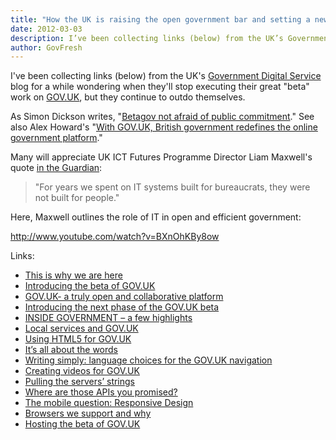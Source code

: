 ```yaml
---
title: "How the UK is raising the open government bar and setting a new standard"
date: 2012-03-03
description: I’ve been collecting links (below) from the UK’s Government Digital Service blog for a while wondering when they’ll stop executing their great “beta” work on GOV.UK, but they continue to outdo themselves.
author: GovFresh
---
```




I've been collecting links (below) from the UK's <a href="http://digital.cabinetoffice.gov.uk/">Government Digital Service</a> blog for a while wondering when they'll stop executing their great "beta" work on <a href="https://www.gov.uk/">GOV.UK</a>, but they continue to outdo themselves.

As Simon Dickson writes, "<a href="http://puffbox.com/2012/02/02/betagov-not-afraid-of-public-commitment/">Betagov not afraid of public commitment</a>." See also Alex Howard's "<a href="http://radar.oreilly.com/2012/01/with-govuk-british-government.html">With GOV.UK, British government redefines the online government platform</a>."

Many will appreciate UK ICT Futures Programme Director Liam Maxwell's quote <a href="http://www.guardian.co.uk/government-computing-network/2012/feb/10/open-source-software-standards-liam-maxwell?newsfeed=true">in the Guardian</a>:

<blockquote>"For years we spent on IT systems built for bureaucrats, they were not built for people."</blockquote>

Here, Maxwell outlines the role of IT in open and efficient government:

http://www.youtube.com/watch?v=BXnOhKBy8ow

Links:

<ul>
	<li><a href="http://digital.cabinetoffice.gov.uk/2012/01/31/this-is-why-we-are-here/">This is why we are here</a></li>
	<li><a href="http://digital.cabinetoffice.gov.uk/2012/01/31/beta/">Introducing the beta of GOV.UK</a></li>
	<li><a href="http://digital.cabinetoffice.gov.uk/2012/02/02/gov-uk-truly-open-platform/">GOV.UK- a truly open and collaborative platform</a></li>
	<li><a href="http://digital.cabinetoffice.gov.uk/2012/02/28/introducing-the-next-phase-of-the-gov-uk-beta/">Introducing the next phase of the GOV.UK beta</a></li>
	<li><a href="http://digital.cabinetoffice.gov.uk/2012/02/28/inside-government-a-few-highlights/">INSIDE GOVERNMENT – a few highlights</a></li>
	<li><a href="http://digital.cabinetoffice.gov.uk/2012/02/14/local-services-and-gov-uk/">Local services and GOV.UK</a></li>
	<li><a href="http://digital.cabinetoffice.gov.uk/2012/02/10/using-html5-for-gov-uk/">Using HTML5 for GOV.UK</a></li>
	<li><a href="http://digital.cabinetoffice.gov.uk/2012/01/11/its-all-about-the-words/">It’s all about the words</a></li>
	<li><a href="http://digital.cabinetoffice.gov.uk/2012/02/07/writing-simply/">Writing simply: language choices for the GOV.UK navigation</a></li>
	<li><a href="http://digital.cabinetoffice.gov.uk/2012/02/13/creating-videos-for-gov-uk/">Creating videos for GOV.UK</a></li>
	<li><a href="http://digital.cabinetoffice.gov.uk/2012/02/09/pulling-the-servers-strings/">Pulling the servers’ strings</a></li>
	<li><a href="http://digital.cabinetoffice.gov.uk/2012/02/07/where-are-those-apis/">Where are those APIs you promised?</a></li>
	<li><a href="http://digital.cabinetoffice.gov.uk/2012/01/26/mobile-and-gov-uk/">The mobile question: Responsive Design</a></li>
	<li><a href="http://digital.cabinetoffice.gov.uk/2012/01/25/support-for-browsers/">Browsers we support and why</a></li>
	<li><a href="http://digital.cabinetoffice.gov.uk/2012/01/24/hosting-the-beta-of-gov-uk/">Hosting the beta of GOV.UK</a></li>
</ul>
